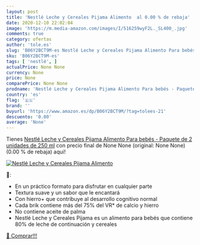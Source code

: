 ```yaml
---
layout: post
title: 'Nestlé Leche y Cereales Pijama Alimento  al 0.00 % de rebaja'
date: 2020-12-10 22:02:04
image: 'https://m.media-amazon.com/images/I/516259wyF2L._SL400_.jpg'
comments: true
category: ofertas
author: 'tole.es'
slug: 'B06Y2BCT9M-es Nestlé Leche y Cereales Pijama Alimento Para bebés -...'
sku: 'B06Y2BCT9M-es'
tags: [ 'nestlé', ]
actualPrice: None None
currency: None
price: None
comparePrice: None None
prodname: 'Nestlé Leche y Cereales Pijama Alimento Para bebés - Paquete de 2 unidades de 250 ml'
country: 'es'
flag: '🇪🇸'
brand: ''
buyurl: 'https://www.amazon.es/dp/B06Y2BCT9M/?tag=tolees-21'
descuento: '0.00'
average: 'None'
---
```


Tienes [Nestlé Leche y Cereales Pijama Alimento Para bebés - Paquete de 2 unidades de 250 ml](https://www.amazon.es/dp/B06Y2BCT9M/?tag=tolees-21) con precio final de  None None (original: None None) (0.00 %  de rebaja) aqui!

[![Nestlé Leche y Cereales Pijama Alimento ](https://m.media-amazon.com/images/I/516259wyF2L._SL400_.jpg)](https://www.amazon.es/dp/B06Y2BCT9M/?tag=tolees-21)

🔎:

- En un práctico formato para disfrutar en cualquier parte
- Textura suave y un sabor que le encantará
- Con hierro+ que contribuye al desarrollo cognitivo normal
- Cada brik contiene más del 75% del VR* de calcio y hierro
- No contiene aceite de palma
- Nestlé Leche y Cereales Pijama es un alimento para bebés que contiene 80% de leche de continuación y cereales

[🛒 Comprar!!!](https://www.amazon.es/dp/B06Y2BCT9M/?tag=tolees-21)
